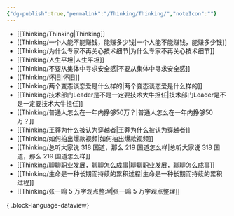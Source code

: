 ```yaml
---
{"dg-publish":true,"permalink":"/Thinking/Thinking/","noteIcon":""}
---
```



- [[Thinking/Thinking\|Thinking]]
- [[Thinking/一个人能不能赚钱，能赚多少钱\|一个人能不能赚钱，能赚多少钱]]
- [[Thinking/为什么专家不再关心技术细节\|为什么专家不再关心技术细节]]
- [[Thinking/人生平坦\|人生平坦]]
- [[Thinking/不要从集体中寻求安全感\|不要从集体中寻求安全感]]
- [[Thinking/怀旧\|怀旧]]
- [[Thinking/两个变态谈恋爱是什么样的\|两个变态谈恋爱是什么样的]]
- [[Thinking/技术部门Leader是不是一定要技术大牛担任\|技术部门Leader是不是一定要技术大牛担任]]
- [[Thinking/普通人怎么在一年内挣够50万？\|普通人怎么在一年内挣够50万？]]
- [[Thinking/王莽为什么被认为穿越者\|王莽为什么被认为穿越者]]
- [[Thinking/如何拍出爆款视频\|如何拍出爆款视频]]
- [[Thinking/总听大家说 318 国道，那么 219 国道怎么样\|总听大家说 318 国道，那么 219 国道怎么样]]
- [[Thinking/聊聊职业发展，聊聊怎么成事\|聊聊职业发展，聊聊怎么成事]]
- [[Thinking/生命是一种长期而持续的累积过程\|生命是一种长期而持续的累积过程]]
- [[Thinking/张一鸣 5 万字观点整理\|张一鸣 5 万字观点整理]]

{ .block-language-dataview}
